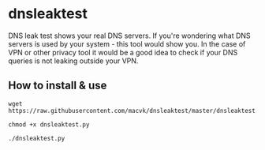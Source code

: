 # dnsleaktest
DNS leak test shows your real DNS servers. If you're wondering what DNS servers is used by your system - this tool would show you. 
In the case of VPN or other privacy tool it would be a good idea to check if your DNS queries is not leaking outside your VPN.
                                                                                                           
## How to install & use                                                                                  

```
wget https://raw.githubusercontent.com/macvk/dnsleaktest/master/dnsleaktest.py
```

```
chmod +x dnsleaktest.py
```

```
./dnsleaktest.py
```
